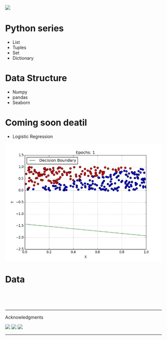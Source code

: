 [![](https://img.shields.io/badge/Author-Mohitshukla-green.svg)](https://github.com/Mstoned )<br>

# Python series 
- List
- Tuples
- Set
- Dictionary


# Data Structure 
- Numpy 
- pandas 
- Seaborn

# Coming soon deatil 
- Logistic Regression 
<a href="https://github.com/Mstoned/Python/blob/main/Data_gif/logistic.gif" target="_blank" rel="nofollow"></a>
<p align="center">
  <img src="https://github.com/Mstoned/Python/blob/main/Data_gif/logistic.gif">
</p>


# Data 
  
<a href="https://systweak1.vo.llnwd.net/content/wp/systweakblogsnew/uploads_new/2018/03/hidden-layers-in-network.gif" target="_blank" rel="nofollow"><img src="https://systweak1.vo.llnwd.net/content/wp/systweakblogsnew/uploads_new/2018/03/hidden-layers-in-network.gif" alt="" style="max-width:100%;"></a>
<a href="https://systweak1.vo.llnwd.net/content/wp/systweakblogsnew/uploads_new/2018/03/hidden-layers-in-network.gif" target="_blank" rel="nofollow"></a>

<br />
<hr /

# Acknowledgments

[<img height="30" src = "https://img.shields.io/badge/gmail-c14438?&style=for-the-badge&logo=gmail&logoColor=white">][gmail] 
[<img height="30" src="https://img.shields.io/badge/linkedin-blue.svg?&style=for-the-badge&logo=linkedin&logoColor=white" />][LinkedIn]
[<img height="30" src="https://img.shields.io/badge/github-black.svg?&style=for-the-badge&logo=github&logoColor=white" />][Github]
<br />
<hr />


[gmail]: mailto:iammohitshukla9@gmail.com
[linkedin]: https://www.linkedin.com/in/mohit-shukla-597170141/
[github]: https://github.com/Mstoned 
